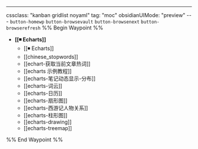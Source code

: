 ---
cssclass: "kanban gridlist noyaml"
tag: "moc"
obsidianUIMode: "preview"
--- `button-homewp`  `button-browsevault`  `button-browsenext` `button-browserefresh` 
%% Begin Waypoint %%
- **[[◾ Echarts]]**
	- [[◾ Echarts]]
	- [[chinese_stopwords]]
	- [[echart-获取当前文章热词]]
	- [[echarts 示例教程]]
	- [[echarts-笔记动态显示-分布]]
	- [[echarts-词云]]
	- [[echarts-日历]]
	- [[echarts-扇形图]]
	- [[echarts-西游记人物关系]]
	- [[echarts-柱形图]]
	- [[echarts-drawing]]
	- [[echarts-treemap]]

%% End Waypoint %%